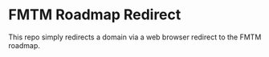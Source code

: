 # FMTM Roadmap Redirect

This repo simply redirects a domain via a web browser redirect to the FMTM roadmap.

